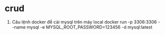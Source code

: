 # crud
1. Câu lệnh docker để cài mysql trên máy local
docker run -p 3306:3306 --name mysql -e MYSQL_ROOT_PASSWORD=123456 -d mysql:latest
